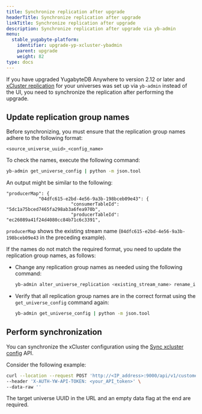 ```yaml
---
title: Synchronize replication after upgrade
headerTitle: Synchronize replication after upgrade
linkTitle: Synchronize replication after upgrade
description: Synchronize replication after upgrade via yb-admin
menu:
  stable_yugabyte-platform:
    identifier: upgrade-yp-xcluster-ybadmin
    parent: upgrade
    weight: 82
type: docs
---
```


If you have upgraded YugabyteDB Anywhere to version 2.12 or later and [xCluster replication](../../../explore/multi-region-deployments/asynchronous-replication-ysql/) for your universes was set up via `yb-admin` instead of the UI, you need to synchronize the replication after performing the upgrade.

## Update replication group names

Before synchronizing, you must ensure that the replication group names adhere to the following format:

```output
<source_universe_uuid>_<config_name>
```

To check the names, execute the following command:

```sh
yb-admin get_universe_config | python -m json.tool
```
An output might be similar to the following:

```output
"producerMap": {
            "04dfc615-e2bd-4e56-9a3b-198bceb09e43": {
                        "consumerTableId": "5dc1a75bced7465fa298ab3a6fea970b",
                        "producerTableId": "ec26089a41f24d4080cc84b71c6c3391",
```

`producerMap` shows the existing stream name (`04dfc615-e2bd-4e56-9a3b-198bceb09e43` in the preceding example).

If the names do not match the required format, you need to update the replication group names, as follows:

- Change any replication group names as needed using the following command:

  ```sh
  yb-admin alter_universe_replication <existing_stream_name> rename_id <source_universe_uuid>_<existing_stream_name>
  ```

- Verify that all replication group names are in the correct format using the `get_universe_config` command again:

  ```sh
  yb-admin get_universe_config | python -m json.tool
  ```

## Perform synchronization

You can synchronize the xCluster configuration using the [Sync xcluster config](https://api-docs.yugabyte.com/docs/yugabyte-platform/e19b528a55430-sync-xcluster-config) API.

Consider the following example:

```sh
curl --location --request POST 'http://<IP_address>:9000/api/v1/customers/<universe_UUID>/xcluster_configs/sync?targetUniverseUUID=<target_universe_UUID>' \
--header 'X-AUTH-YW-API-TOKEN: <your_API_token>' \
--data-raw ''
```

The target universe UUID in the URL and an empty data flag at the end are required.